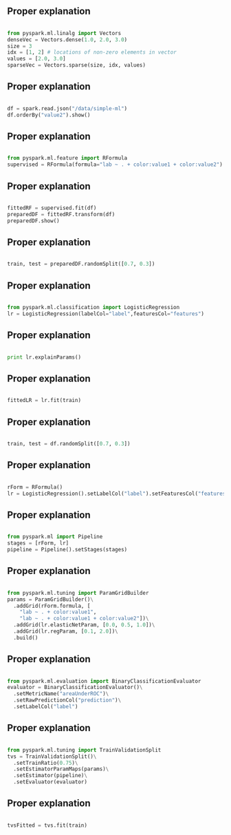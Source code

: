 ## Proper explanation
```python

from pyspark.ml.linalg import Vectors
denseVec = Vectors.dense(1.0, 2.0, 3.0)
size = 3
idx = [1, 2] # locations of non-zero elements in vector
values = [2.0, 3.0]
sparseVec = Vectors.sparse(size, idx, values)


```
## Proper explanation
```python

df = spark.read.json("/data/simple-ml")
df.orderBy("value2").show()


```
## Proper explanation
```python

from pyspark.ml.feature import RFormula
supervised = RFormula(formula="lab ~ . + color:value1 + color:value2")


```
## Proper explanation
```python

fittedRF = supervised.fit(df)
preparedDF = fittedRF.transform(df)
preparedDF.show()


```
## Proper explanation
```python

train, test = preparedDF.randomSplit([0.7, 0.3])


```
## Proper explanation
```python

from pyspark.ml.classification import LogisticRegression
lr = LogisticRegression(labelCol="label",featuresCol="features")


```
## Proper explanation
```python

print lr.explainParams()


```
## Proper explanation
```python

fittedLR = lr.fit(train)


```
## Proper explanation
```python

train, test = df.randomSplit([0.7, 0.3])


```
## Proper explanation
```python

rForm = RFormula()
lr = LogisticRegression().setLabelCol("label").setFeaturesCol("features")


```
## Proper explanation
```python

from pyspark.ml import Pipeline
stages = [rForm, lr]
pipeline = Pipeline().setStages(stages)


```
## Proper explanation
```python

from pyspark.ml.tuning import ParamGridBuilder
params = ParamGridBuilder()\
  .addGrid(rForm.formula, [
    "lab ~ . + color:value1",
    "lab ~ . + color:value1 + color:value2"])\
  .addGrid(lr.elasticNetParam, [0.0, 0.5, 1.0])\
  .addGrid(lr.regParam, [0.1, 2.0])\
  .build()


```
## Proper explanation
```python

from pyspark.ml.evaluation import BinaryClassificationEvaluator
evaluator = BinaryClassificationEvaluator()\
  .setMetricName("areaUnderROC")\
  .setRawPredictionCol("prediction")\
  .setLabelCol("label")


```
## Proper explanation
```python

from pyspark.ml.tuning import TrainValidationSplit
tvs = TrainValidationSplit()\
  .setTrainRatio(0.75)\
  .setEstimatorParamMaps(params)\
  .setEstimator(pipeline)\
  .setEvaluator(evaluator)

```
## Proper explanation
```python

tvsFitted = tvs.fit(train)
```
